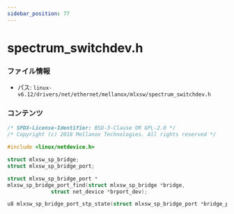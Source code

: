 ```yaml
---
sidebar_position: 77
---
```

# spectrum_switchdev.h

### ファイル情報

- パス: `linux-v6.12/drivers/net/ethernet/mellanox/mlxsw/spectrum_switchdev.h`

### コンテンツ

```h
/* SPDX-License-Identifier: BSD-3-Clause OR GPL-2.0 */
/* Copyright (c) 2018 Mellanox Technologies. All rights reserved */

#include <linux/netdevice.h>

struct mlxsw_sp_bridge;
struct mlxsw_sp_bridge_port;

struct mlxsw_sp_bridge_port *
mlxsw_sp_bridge_port_find(struct mlxsw_sp_bridge *bridge,
			  struct net_device *brport_dev);

u8 mlxsw_sp_bridge_port_stp_state(struct mlxsw_sp_bridge_port *bridge_port);

```
